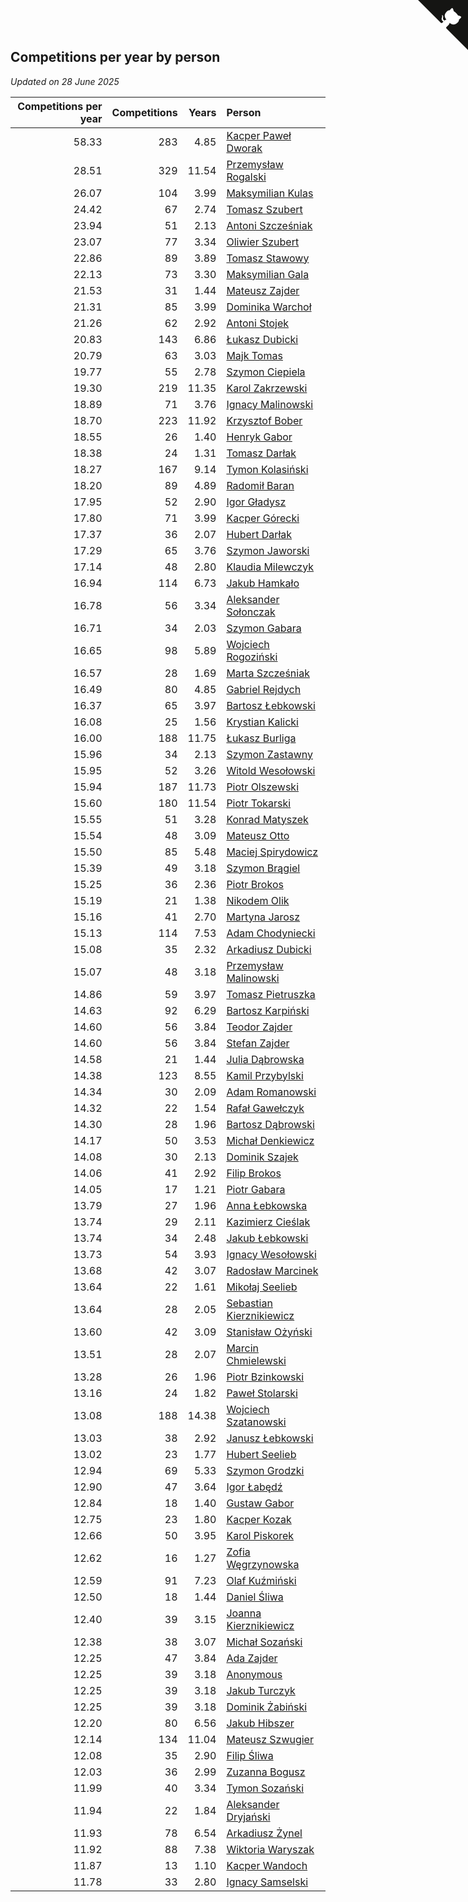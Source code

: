 ## Competitions per year by person

*Updated on 28 June 2025*

| Competitions per year | Competitions | Years | Person |
| ---: | ---: | ---: | :--- |
| 58.33 | 283 | 4.85 | [Kacper Paweł Dworak](https://www.worldcubeassociation.org/persons/2020DWOR01) |
| 28.51 | 329 | 11.54 | [Przemysław Rogalski](https://www.worldcubeassociation.org/persons/2013ROGA02) |
| 26.07 | 104 | 3.99 | [Maksymilian Kulas](https://www.worldcubeassociation.org/persons/2021KULA02) |
| 24.42 | 67 | 2.74 | [Tomasz Szubert](https://www.worldcubeassociation.org/persons/2022SZUB02) |
| 23.94 | 51 | 2.13 | [Antoni Szcześniak](https://www.worldcubeassociation.org/persons/2023SZCZ04) |
| 23.07 | 77 | 3.34 | [Oliwier Szubert](https://www.worldcubeassociation.org/persons/2022SZUB01) |
| 22.86 | 89 | 3.89 | [Tomasz Stawowy](https://www.worldcubeassociation.org/persons/2021STAW01) |
| 22.13 | 73 | 3.30 | [Maksymilian Gala](https://www.worldcubeassociation.org/persons/2022GALA01) |
| 21.53 | 31 | 1.44 | [Mateusz Zajder](https://www.worldcubeassociation.org/persons/2024ZAJD01) |
| 21.31 | 85 | 3.99 | [Dominika Warchoł](https://www.worldcubeassociation.org/persons/2021WARC01) |
| 21.26 | 62 | 2.92 | [Antoni Stojek](https://www.worldcubeassociation.org/persons/2022STOJ03) |
| 20.83 | 143 | 6.86 | [Łukasz Dubicki](https://www.worldcubeassociation.org/persons/2018DUBI01) |
| 20.79 | 63 | 3.03 | [Majk Tomas](https://www.worldcubeassociation.org/persons/2022TOMA05) |
| 19.77 | 55 | 2.78 | [Szymon Ciepiela](https://www.worldcubeassociation.org/persons/2022CIEP01) |
| 19.30 | 219 | 11.35 | [Karol Zakrzewski](https://www.worldcubeassociation.org/persons/2014ZAKR01) |
| 18.89 | 71 | 3.76 | [Ignacy Malinowski](https://www.worldcubeassociation.org/persons/2021MALI02) |
| 18.70 | 223 | 11.92 | [Krzysztof Bober](https://www.worldcubeassociation.org/persons/2013BOBE01) |
| 18.55 | 26 | 1.40 | [Henryk Gabor](https://www.worldcubeassociation.org/persons/2024GABO02) |
| 18.38 | 24 | 1.31 | [Tomasz Darłak](https://www.worldcubeassociation.org/persons/2024DARL01) |
| 18.27 | 167 | 9.14 | [Tymon Kolasiński](https://www.worldcubeassociation.org/persons/2016KOLA02) |
| 18.20 | 89 | 4.89 | [Radomił Baran](https://www.worldcubeassociation.org/persons/2020BARA02) |
| 17.95 | 52 | 2.90 | [Igor Gładysz](https://www.worldcubeassociation.org/persons/2022GLAD01) |
| 17.80 | 71 | 3.99 | [Kacper Górecki](https://www.worldcubeassociation.org/persons/2021GORE01) |
| 17.37 | 36 | 2.07 | [Hubert Darłak](https://www.worldcubeassociation.org/persons/2023DARL03) |
| 17.29 | 65 | 3.76 | [Szymon Jaworski](https://www.worldcubeassociation.org/persons/2021JAWO01) |
| 17.14 | 48 | 2.80 | [Klaudia Milewczyk](https://www.worldcubeassociation.org/persons/2022MILE05) |
| 16.94 | 114 | 6.73 | [Jakub Hamkało](https://www.worldcubeassociation.org/persons/2018HAMK01) |
| 16.78 | 56 | 3.34 | [Aleksander Sołonczak](https://www.worldcubeassociation.org/persons/2022SOLO01) |
| 16.71 | 34 | 2.03 | [Szymon Gabara](https://www.worldcubeassociation.org/persons/2023GABA01) |
| 16.65 | 98 | 5.89 | [Wojciech Rogoziński](https://www.worldcubeassociation.org/persons/2019ROGO04) |
| 16.57 | 28 | 1.69 | [Marta Szcześniak](https://www.worldcubeassociation.org/persons/2023SZCZ07) |
| 16.49 | 80 | 4.85 | [Gabriel Rejdych](https://www.worldcubeassociation.org/persons/2020REJD01) |
| 16.37 | 65 | 3.97 | [Bartosz Łebkowski](https://www.worldcubeassociation.org/persons/2021LEBK01) |
| 16.08 | 25 | 1.56 | [Krystian Kalicki](https://www.worldcubeassociation.org/persons/2023KALI10) |
| 16.00 | 188 | 11.75 | [Łukasz Burliga](https://www.worldcubeassociation.org/persons/2013BURL01) |
| 15.96 | 34 | 2.13 | [Szymon Zastawny](https://www.worldcubeassociation.org/persons/2023ZAST01) |
| 15.95 | 52 | 3.26 | [Witold Wesołowski](https://www.worldcubeassociation.org/persons/2022WESO01) |
| 15.94 | 187 | 11.73 | [Piotr Olszewski](https://www.worldcubeassociation.org/persons/2013OLSZ02) |
| 15.60 | 180 | 11.54 | [Piotr Tokarski](https://www.worldcubeassociation.org/persons/2013TOKA01) |
| 15.55 | 51 | 3.28 | [Konrad Matyszek](https://www.worldcubeassociation.org/persons/2022MATY02) |
| 15.54 | 48 | 3.09 | [Mateusz Otto](https://www.worldcubeassociation.org/persons/2022OTTO01) |
| 15.50 | 85 | 5.48 | [Maciej Spirydowicz](https://www.worldcubeassociation.org/persons/2020SPIR01) |
| 15.39 | 49 | 3.18 | [Szymon Brągiel](https://www.worldcubeassociation.org/persons/2022BRAG03) |
| 15.25 | 36 | 2.36 | [Piotr Brokos](https://www.worldcubeassociation.org/persons/2023BROK01) |
| 15.19 | 21 | 1.38 | [Nikodem Olik](https://www.worldcubeassociation.org/persons/2024OLIK01) |
| 15.16 | 41 | 2.70 | [Martyna Jarosz](https://www.worldcubeassociation.org/persons/2022JARO01) |
| 15.13 | 114 | 7.53 | [Adam Chodyniecki](https://www.worldcubeassociation.org/persons/2017CHOD02) |
| 15.08 | 35 | 2.32 | [Arkadiusz Dubicki](https://www.worldcubeassociation.org/persons/2023DUBI01) |
| 15.07 | 48 | 3.18 | [Przemysław Malinowski](https://www.worldcubeassociation.org/persons/2022MALI01) |
| 14.86 | 59 | 3.97 | [Tomasz Pietruszka](https://www.worldcubeassociation.org/persons/2021PIET01) |
| 14.63 | 92 | 6.29 | [Bartosz Karpiński](https://www.worldcubeassociation.org/persons/2019KARP03) |
| 14.60 | 56 | 3.84 | [Teodor Zajder](https://www.worldcubeassociation.org/persons/2021ZAJD03) |
| 14.60 | 56 | 3.84 | [Stefan Zajder](https://www.worldcubeassociation.org/persons/2021ZAJD02) |
| 14.58 | 21 | 1.44 | [Julia Dąbrowska](https://www.worldcubeassociation.org/persons/2024DABR01) |
| 14.38 | 123 | 8.55 | [Kamil Przybylski](https://www.worldcubeassociation.org/persons/2016PRZY01) |
| 14.34 | 30 | 2.09 | [Adam Romanowski](https://www.worldcubeassociation.org/persons/2023ROMA10) |
| 14.32 | 22 | 1.54 | [Rafał Gawełczyk](https://www.worldcubeassociation.org/persons/2023GAWE01) |
| 14.30 | 28 | 1.96 | [Bartosz Dąbrowski](https://www.worldcubeassociation.org/persons/2023DABR07) |
| 14.17 | 50 | 3.53 | [Michał Denkiewicz](https://www.worldcubeassociation.org/persons/2021DENK01) |
| 14.08 | 30 | 2.13 | [Dominik Szajek](https://www.worldcubeassociation.org/persons/2023SZAJ01) |
| 14.06 | 41 | 2.92 | [Filip Brokos](https://www.worldcubeassociation.org/persons/2022BROK03) |
| 14.05 | 17 | 1.21 | [Piotr Gabara](https://www.worldcubeassociation.org/persons/2024GABA02) |
| 13.79 | 27 | 1.96 | [Anna Łebkowska](https://www.worldcubeassociation.org/persons/2023LEBK04) |
| 13.74 | 29 | 2.11 | [Kazimierz Cieślak](https://www.worldcubeassociation.org/persons/2023CIES01) |
| 13.74 | 34 | 2.48 | [Jakub Łebkowski](https://www.worldcubeassociation.org/persons/2023LEBK01) |
| 13.73 | 54 | 3.93 | [Ignacy Wesołowski](https://www.worldcubeassociation.org/persons/2021WESO01) |
| 13.68 | 42 | 3.07 | [Radosław Marcinek](https://www.worldcubeassociation.org/persons/2022MARC05) |
| 13.64 | 22 | 1.61 | [Mikołaj Seelieb](https://www.worldcubeassociation.org/persons/2023SEEL04) |
| 13.64 | 28 | 2.05 | [Sebastian Kierznikiewicz](https://www.worldcubeassociation.org/persons/2023KIER02) |
| 13.60 | 42 | 3.09 | [Stanisław Ożyński](https://www.worldcubeassociation.org/persons/2022OZYN01) |
| 13.51 | 28 | 2.07 | [Marcin Chmielewski](https://www.worldcubeassociation.org/persons/2023CHMI01) |
| 13.28 | 26 | 1.96 | [Piotr Bzinkowski](https://www.worldcubeassociation.org/persons/2023BZIN01) |
| 13.16 | 24 | 1.82 | [Paweł Stolarski](https://www.worldcubeassociation.org/persons/2023STOL04) |
| 13.08 | 188 | 14.38 | [Wojciech Szatanowski](https://www.worldcubeassociation.org/persons/2011SZAT01) |
| 13.03 | 38 | 2.92 | [Janusz Łebkowski](https://www.worldcubeassociation.org/persons/2022LEBK01) |
| 13.02 | 23 | 1.77 | [Hubert Seelieb](https://www.worldcubeassociation.org/persons/2023SEEL02) |
| 12.94 | 69 | 5.33 | [Szymon Grodzki](https://www.worldcubeassociation.org/persons/2020GROD01) |
| 12.90 | 47 | 3.64 | [Igor Łabędź](https://www.worldcubeassociation.org/persons/2021LABE01) |
| 12.84 | 18 | 1.40 | [Gustaw Gabor](https://www.worldcubeassociation.org/persons/2024GABO01) |
| 12.75 | 23 | 1.80 | [Kacper Kozak](https://www.worldcubeassociation.org/persons/2023KOZA05) |
| 12.66 | 50 | 3.95 | [Karol Piskorek](https://www.worldcubeassociation.org/persons/2021PISK01) |
| 12.62 | 16 | 1.27 | [Zofia Węgrzynowska](https://www.worldcubeassociation.org/persons/2024WEGR01) |
| 12.59 | 91 | 7.23 | [Olaf Kuźmiński](https://www.worldcubeassociation.org/persons/2018KUZM02) |
| 12.50 | 18 | 1.44 | [Daniel Śliwa](https://www.worldcubeassociation.org/persons/2024SLIW01) |
| 12.40 | 39 | 3.15 | [Joanna Kierznikiewicz](https://www.worldcubeassociation.org/persons/2022KIER01) |
| 12.38 | 38 | 3.07 | [Michał Sozański](https://www.worldcubeassociation.org/persons/2022SOZA02) |
| 12.25 | 47 | 3.84 | [Ada Zajder](https://www.worldcubeassociation.org/persons/2021ZAJD01) |
| 12.25 | 39 | 3.18 | [Anonymous](https://www.worldcubeassociation.org/persons/2022ANON03) |
| 12.25 | 39 | 3.18 | [Jakub Turczyk](https://www.worldcubeassociation.org/persons/2022TURC02) |
| 12.25 | 39 | 3.18 | [Dominik Żabiński](https://www.worldcubeassociation.org/persons/2022ZABI01) |
| 12.20 | 80 | 6.56 | [Jakub Hibszer](https://www.worldcubeassociation.org/persons/2018HIBS01) |
| 12.14 | 134 | 11.04 | [Mateusz Szwugier](https://www.worldcubeassociation.org/persons/2014SZWU01) |
| 12.08 | 35 | 2.90 | [Filip Śliwa](https://www.worldcubeassociation.org/persons/2022SLIW01) |
| 12.03 | 36 | 2.99 | [Zuzanna Bogusz](https://www.worldcubeassociation.org/persons/2022BOGU01) |
| 11.99 | 40 | 3.34 | [Tymon Sozański](https://www.worldcubeassociation.org/persons/2022SOZA01) |
| 11.94 | 22 | 1.84 | [Aleksander Dryjański](https://www.worldcubeassociation.org/persons/2023DRYJ01) |
| 11.93 | 78 | 6.54 | [Arkadiusz Żynel](https://www.worldcubeassociation.org/persons/2018ZYNE01) |
| 11.92 | 88 | 7.38 | [Wiktoria Waryszak](https://www.worldcubeassociation.org/persons/2018WARY01) |
| 11.87 | 13 | 1.10 | [Kacper Wandoch](https://www.worldcubeassociation.org/persons/2024WAND01) |
| 11.78 | 33 | 2.80 | [Ignacy Samselski](https://www.worldcubeassociation.org/persons/2022SAMS03) |


<a href="https://github.com/maxidragon/wca_statistics_pl" class="github-corner" aria-label="View source on Github"><svg width="80" height="80" viewBox="0 0 250 250" style="fill:#151513; color:#fff; position: absolute; top: 0; border: 0; right: 0;" aria-hidden="true"><path d="M0,0 L115,115 L130,115 L142,142 L250,250 L250,0 Z"></path><path d="M128.3,109.0 C113.8,99.7 119.0,89.6 119.0,89.6 C122.0,82.7 120.5,78.6 120.5,78.6 C119.2,72.0 123.4,76.3 123.4,76.3 C127.3,80.9 125.5,87.3 125.5,87.3 C122.9,97.6 130.6,101.9 134.4,103.2" fill="currentColor" style="transform-origin: 130px 106px;" class="octo-arm"></path><path d="M115.0,115.0 C114.9,115.1 118.7,116.5 119.8,115.4 L133.7,101.6 C136.9,99.2 139.9,98.4 142.2,98.6 C133.8,88.0 127.5,74.4 143.8,58.0 C148.5,53.4 154.0,51.2 159.7,51.0 C160.3,49.4 163.2,43.6 171.4,40.1 C171.4,40.1 176.1,42.5 178.8,56.2 C183.1,58.6 187.2,61.8 190.9,65.4 C194.5,69.0 197.7,73.2 200.1,77.6 C213.8,80.2 216.3,84.9 216.3,84.9 C212.7,93.1 206.9,96.0 205.4,96.6 C205.1,102.4 203.0,107.8 198.3,112.5 C181.9,128.9 168.3,122.5 157.7,114.1 C157.9,116.9 156.7,120.9 152.7,124.9 L141.0,136.5 C139.8,137.7 141.6,141.9 141.8,141.8 Z" fill="currentColor" class="octo-body"></path></svg></a><style>.github-corner:hover .octo-arm{animation:octocat-wave 560ms ease-in-out}@keyframes octocat-wave{0%,100%{transform:rotate(0)}20%,60%{transform:rotate(-25deg)}40%,80%{transform:rotate(10deg)}}@media (max-width:500px){.github-corner:hover .octo-arm{animation:none}.github-corner .octo-arm{animation:octocat-wave 560ms ease-in-out}}</style>
